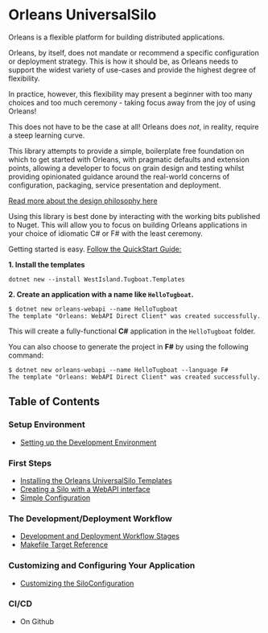 # Orleans UniversalSilo
Orleans is a flexible platform for building distributed applications.

Orleans, by itself, does not mandate or recommend a specific configuration or deployment strategy. This is how it should be, as Orleans needs to support the widest variety of use-cases and provide the highest degree of flexibility.

In practice, however, this flexibility may present a beginner with too many choices and too much ceremony - taking focus away from the joy of using Orleans!

This does not have to be the case at all! Orleans does _not_, in reality, require a steep learning curve.

This library attempts to provide a simple, boilerplate free foundation on which to get started with Orleans, with pragmatic defaults and extension points, allowing a developer to focus on grain design and testing whilst providing opinionated guidance around the real-world concerns of configuration, packaging, service presentation and deployment.

[Read more about the design philosophy here](intro-philosophy.md)

Using this library is best done by interacting with the working bits published to Nuget. This will allow you to focus on building Orleans applications in your choice of idiomatic C# or F# with the least ceremony.

Getting started is easy. [Follow the QuickStart Guide:](intro-quickstart.md)

**1. Install the templates**

```shell
dotnet new --install WestIsland.Tugboat.Templates
```

**2. Create an application with a name like `HelloTugboat`.**

```shell
$ dotnet new orleans-webapi --name HelloTugboat
The template "Orleans: WebAPI Direct Client" was created successfully.
```

This will create a fully-functional **C#** application in the `HelloTugboat` folder.

You can also choose to generate the project in **F#** by using the following command:

```shell
$ dotnet new orleans-webapi --name HelloTugboat --language F#
The template "Orleans: WebAPI Direct Client" was created successfully.
```

## Table of Contents
### Setup Environment
- [Setting up the Development Environment](setup-environment-setup.md)

### First Steps
- [Installing the Orleans UniversalSilo Templates](first-install-templates.md)
- [Creating a Silo with a WebAPI interface](first-create-application.md)
- [Simple Configuration](config-simple-configuration.md)

### The Development/Deployment Workflow
- [Development and Deployment Workflow Stages](development-workflow.md)
- [Makefile Target Reference](makefile-target-reference.md)

### Customizing and Configuring Your Application
- [Customizing the SiloConfiguration](customizing-silo.md)

### CI/CD
- On Github
